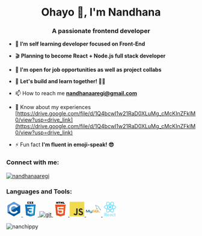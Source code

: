 <h1 align="center">Ohayo 👋, I'm Nandhana</h1>
<h3 align="center">A passionate frontend developer</h3>

- 🔭 **I’m self learning developer focused on Front-End**

-  🎬 **Planning to become React + Node.js full stack developer**

- 🤝 **I'm open for job opportunities as well as project collabs**

-  🌱 **Let's build and learn together! 🚀✨**

- 📫 How to reach me **nandhanaaregi@gmail.com**

- 📄 Know about my experiences [https://drive.google.com/file/d/1Q4bcwI1w21RaD0XLuMg_cMcKInZFklM0/view?usp=drive_link](https://drive.google.com/file/d/1Q4bcwI1w21RaD0XLuMg_cMcKInZFklM0/view?usp=drive_link)
  
- ⚡ Fun fact **I'm fluent in emoji-speak! 😎**

<h3 align="left">Connect with me:</h3>
<p align="left">
<a href="https://linkedin.com/in/nandhanaaregi" target="blank"><img align="center" src="https://raw.githubusercontent.com/rahuldkjain/github-profile-readme-generator/master/src/images/icons/Social/linked-in-alt.svg" alt="nandhanaaregi" height="30" width="40" /></a>
</p>

<h3 align="left">Languages and Tools:</h3>
<p align="left"> <a href="https://www.cprogramming.com/" target="_blank" rel="noreferrer"> <img src="https://raw.githubusercontent.com/devicons/devicon/master/icons/c/c-original.svg" alt="c" width="40" height="40"/> </a> <a href="https://www.w3schools.com/css/" target="_blank" rel="noreferrer"> <img src="https://raw.githubusercontent.com/devicons/devicon/master/icons/css3/css3-original-wordmark.svg" alt="css3" width="40" height="40"/> </a> <a href="https://git-scm.com/" target="_blank" rel="noreferrer"> <img src="https://www.vectorlogo.zone/logos/git-scm/git-scm-icon.svg" alt="git" width="40" height="40"/> </a> <a href="https://www.w3.org/html/" target="_blank" rel="noreferrer"> <img src="https://raw.githubusercontent.com/devicons/devicon/master/icons/html5/html5-original-wordmark.svg" alt="html5" width="40" height="40"/> </a> <a href="https://developer.mozilla.org/en-US/docs/Web/JavaScript" target="_blank" rel="noreferrer"> <img src="https://raw.githubusercontent.com/devicons/devicon/master/icons/javascript/javascript-original.svg" alt="javascript" width="40" height="40"/> </a> <a href="https://www.mysql.com/" target="_blank" rel="noreferrer"> <img src="https://raw.githubusercontent.com/devicons/devicon/master/icons/mysql/mysql-original-wordmark.svg" alt="mysql" width="40" height="40"/> </a> <a href="https://reactjs.org/" target="_blank" rel="noreferrer"> <img src="https://raw.githubusercontent.com/devicons/devicon/master/icons/react/react-original-wordmark.svg" alt="react" width="40" height="40"/> </a> </p>

<p><img align="center" src="https://github-readme-stats.vercel.app/api/top-langs?username=nanchippy&show_icons=true&locale=en&layout=compact" alt="nanchippy" /></p>
